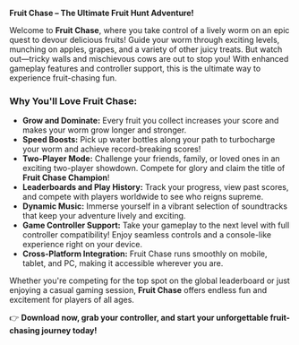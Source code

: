**Fruit Chase – The Ultimate Fruit Hunt Adventure!**  

Welcome to **Fruit Chase**, where you take control of a lively worm on an epic quest to devour delicious fruits! Guide your worm through exciting levels, munching on apples, grapes, and a variety of other juicy treats. But watch out—tricky walls and mischievous cows are out to stop you! With enhanced gameplay features and controller support, this is the ultimate way to experience fruit-chasing fun.  

### **Why You'll Love Fruit Chase:**  
- **Grow and Dominate:** Every fruit you collect increases your score and makes your worm grow longer and stronger.  
- **Speed Boosts:** Pick up water bottles along your path to turbocharge your worm and achieve record-breaking scores!  
- **Two-Player Mode:** Challenge your friends, family, or loved ones in an exciting two-player showdown. Compete for glory and claim the title of **Fruit Chase Champion**!  
- **Leaderboards and Play History:** Track your progress, view past scores, and compete with players worldwide to see who reigns supreme.  
- **Dynamic Music:** Immerse yourself in a vibrant selection of soundtracks that keep your adventure lively and exciting.  
- **Game Controller Support:** Take your gameplay to the next level with full controller compatibility! Enjoy seamless controls and a console-like experience right on your device.  
- **Cross-Platform Integration:** Fruit Chase runs smoothly on mobile, tablet, and PC, making it accessible wherever you are.  

Whether you're competing for the top spot on the global leaderboard or just enjoying a casual gaming session, **Fruit Chase** offers endless fun and excitement for players of all ages.  

👉 **Download now, grab your controller, and start your unforgettable fruit-chasing journey today!**